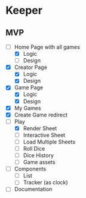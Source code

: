 # Keeper

## MVP

- [ ] Home Page with all games
  - [x] Logic
  - [ ] Design
- [x] Creator Page
  - [x] Logic
  - [x] Design
- [x] Game Page
  - [x] Logic
  - [x] Design
- [x] My Games
- [x] Create Game redirect
- [ ] Play
  - [x] Render Sheet
  - [ ] Interactive Sheet
  - [ ] Load Multiple Sheets
  - [ ] Roll Dice
  - [ ] Dice History
  - [ ] Game assets
- [ ] Components
  - [ ] List
  - [ ] Tracker (as clock)
- [ ] Documentation
